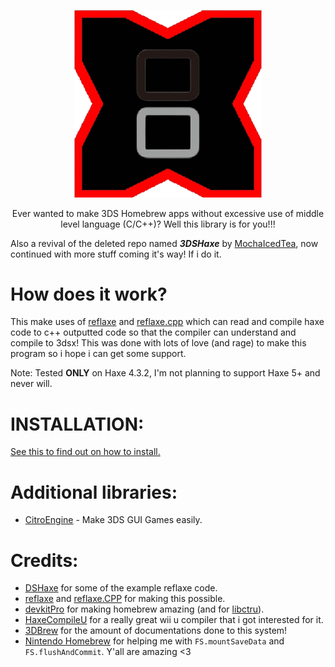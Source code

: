 <p align="center">
  <a href="https://github.com/NAEL2XD/Haxe3DS">
    <img src="logo.png" alt="Haxe3DS" width="300">
  </a>
</p>

<p align="center">
Ever wanted to make 3DS Homebrew apps without excessive use of middle level language (C/C++)? Well this library is for you!!!
</p>

Also a revival of the deleted repo named ***3DSHaxe*** by [MochaIcedTea](https://github.com/MochaIcedTea), now continued with more stuff coming it's way! If i do it.

# How does it work?

This make uses of [reflaxe](https://github.com/SomeRanDev/reflaxe) and [reflaxe.cpp](https://github.com/SomeRanDev/reflaxe.CPP) which can read and compile haxe code to c++ outputted code so that the compiler can understand and compile to 3dsx! This was done with lots of love (and rage) to make this program so i hope i can get some support.

Note: Tested **ONLY** on Haxe 4.3.2, I'm not planning to support Haxe 5+ and never will.

# INSTALLATION:

[See this to find out on how to install.](https://github.com/NAEL2XD/Haxe3DS/wiki/Haxe3DS-Installation)

# Additional libraries:

- [CitroEngine](https://github.com/NAEL2XD/CitroEngine) - Make 3DS GUI Games easily.

# Credits:

- [DSHaxe](https://github.com/MochaIcedTea/DSHaxe) for some of the example reflaxe code.
- [reflaxe](https://github.com/SomeRanDev/reflaxe) and [reflaxe.CPP](https://github.com/SomeRanDev/reflaxe.CPP) for making this possible.
- [devkitPro](https://github.com/devkitPro/libctru) for making homebrew amazing (and for [libctru](https://github.com/devkitPro/libctru)).
- [HaxeCompileU](https://github.com/Slushi-Github/hxCompileU) for a really great wii u compiler that i got interested for it.
- [3DBrew](https://www.3dbrew.org/) for the amount of documentations done to this system!
- [Nintendo Homebrew](https://discord.gg/nintendohomebrew) for helping me with `FS.mountSaveData` and `FS.flushAndCommit`. Y'all are amazing <3

